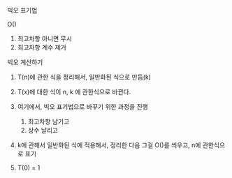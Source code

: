 빅오 표기법

O()

1. 최고차항 아니면 무시
2. 최고차항 계수 제거



빅오 계산하기

1. T(n)에 관한 식을 정리해서, 일반화된 식으로 만듬(k)

2. T(x)에 대한 식이 n, k 에 관한식으로 바뀐다.
3. 여기에서, 빅오 표기법으로 바꾸기 위한 과정을 진행
   1. 최고차항 남기고
   2. 상수 날리고
4. k에 관해서 일반화된 식에 적용해서, 정리한 다음 그걸 O()를 씌우고, n에 관한식으로 표기
5. T(0) = 1